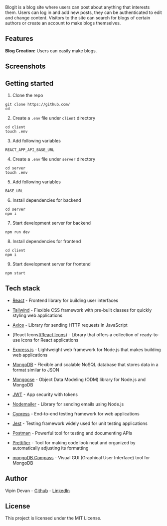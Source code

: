 

Blogit is a blog site where users can post about anything that interests them. Users can log in and add new posts, they can be authenticated to edit and change content. Visitors to the site can search for blogs of certain authors or create an account to make blogs themselves.

## Features

**Blog Creation:** Users can easily make blogs. 




## Screenshots

<p align="center">
 
</p>


## Getting started

1. Clone the repo

```
git clone https://github.com/
cd
```

2. Create a `.env` file under `client` directory

```
cd client
touch .env
```

3. Add following variables

`REACT_APP_API_BASE_URL`



4. Create a `.env` file under `server` directory

```
cd server
touch .env
```

5. Add following variables

`BASE_URL`



6. Install dependencies for backend

```
cd server
npm i
```

7. Start development server for backend

```
npm run dev
```

8. Install dependencies for frontend

```
cd client
npm i
```

9. Start development server for frontend

```
npm start
```



## Tech stack

- [React](https://react.dev) - Frontend library for building user interfaces

- [Tailwind](https://tailwindcss.com) - Flexible CSS framework with pre-built classes for quickly styling web applications

- [Axios](https://axios-http.com/docs/intro) - Library for sending HTTP requests in JavaScript

- [React Icons]([React Icons](https://react-icons.github.io/react-icons/)) - Library that offers a collection of ready-to-use icons for React applications

- [Express.js](https://expressjs.com) - Lightweight web framework for Node.js that makes building web applications

- [MongoDB](https://www.mongodb.com) - Flexible and scalable NoSQL database that stores data in a format similar to JSON

- [Mongoose](https://mongoosejs.com) - Object Data Modeling (ODM) library for Node.js and MongoDB

- [JWT](https://jwt.io) - App security with tokens

- [Nodemailer](https://nodemailer.com/about/) - Library for sending emails using Node.js

- [Cypress](https://www.cypress.io) - End-to-end testing framework for web applications

- [Jest](https://jestjs.io) - Testing framework widely used for unit testing applications

- [Postman](https://www.postman.com) - Powerful tool for testing and documenting APIs

- [Prettifier](https://prettier.io) - Tool for making code look neat and organized by automatically adjusting its formatting

- [mongoDB Compass](https://www.mongodb.com/products/compass) - Visual GUI (Graphical User Interface) tool for MongoDB


  
  

## Author

Vipin Devan - [Github](https://github.com/Vipin-Devan) - [LinkedIn](https://www.linkedin.com/in/vipindevan/)

## License

This project is licensed under the MIT License.

